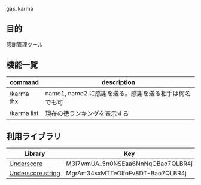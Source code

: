 gas_karma

## 目的
感謝管理ツール

## 機能一覧
|command|description|
|---|---|
|/karma thx <name1> <name2>|name1, name2 に感謝を送る。感謝を送る相手は何名でも可|
|/karma list|現在の徳ランキングを表示する|

## 利用ライブラリ
|Library|Key|
|---|---|
|[Underscore](https://github.com/simula-innovation/gas-underscore)|M3i7wmUA_5n0NSEaa6NnNqOBao7QLBR4j|
|[Underscore.string](https://github.com/simula-innovation/gas-underscore.string)|MgrAm34sxMTTeOlfoFv8DT-Bao7QLBR4j|
